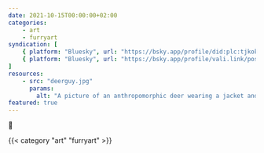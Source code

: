 ```yaml
---
date: 2021-10-15T00:00:00+02:00
categories:
    - art
    - furryart
syndication: [
    { platform: "Bluesky", url: "https://bsky.app/profile/did:plc:tjkokzqdnfzzlaxdjjzzzi5b/post/3k6ycdukl3x2a", hidden: true },
    { platform: "Bluesky", url: "https://bsky.app/profile/vali.link/post/3k6ycdukl3x2a" }
]
resources:
    - src: "deerguy.jpg"
      params:
        alt: "A picture of an anthropomorphic deer wearing a jacket and suit, done with graphite"
featured: true
---
```

🦌

{{< category "art" "furryart" >}}
